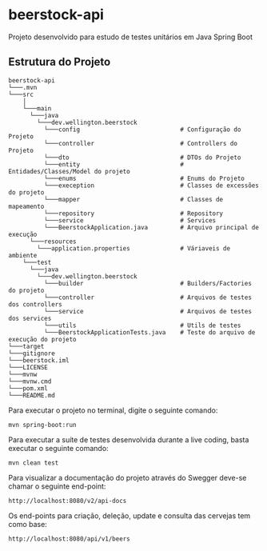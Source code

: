 # beerstock-api
Projeto desenvolvido para estudo de testes unitários em Java Spring Boot

## Estrutura do Projeto

```
beerstock-api
└───.mvn         
└───src
    │   
    └───main
      └───java
        └───dev.wellington.beerstock
          └───config                            # Configuração do Projeto
          └───controller                        # Controllers do Projeto
          └───dto                               # DTOs do Projeto
          └───entity                            # Entidades/Classes/Model do projeto
          └───enums                             # Enums do Projeto
          └───exeception                        # Classes de excessões do projeto
          └───mapper                            # Classes de mapeamento
          └───repository                        # Repository
          └───service                           # Services
          └───BeerstockApplication.java         # Arquivo principal de execução
      └───resources
        └───application.properties              # Váriaveis de ambiente
    └───test
      └───java
        └───dev.wellington.beerstock
          └───builder                           # Builders/Factories do projeto
          └───controller                        # Arquivos de testes dos controllers
          └───service                           # Arquivos de testes dos services
          └───utils                             # Utils de testes
          └───BeerstockApplicationTests.java    # Teste do arquivo de execução do projeto
└───target
└───gitignore
└───beerstock.iml
└───LICENSE
└───mvnw
└───mvnw.cmd
└───pom.xml
└───README.md
```

Para executar o projeto no terminal, digite o seguinte comando:

```shell script
mvn spring-boot:run 
```

Para executar a suíte de testes desenvolvida durante a live coding, basta executar o seguinte comando:

```shell script
mvn clean test
```

Para visualizar a documentação do projeto através do Swegger deve-se chamar o seguinte end-point:

```shell script
http://localhost:8080/v2/api-docs
```
Os end-points para criação, deleção, update e consulta das cervejas tem como base:

```shell script
http://localhost:8080/api/v1/beers
```
